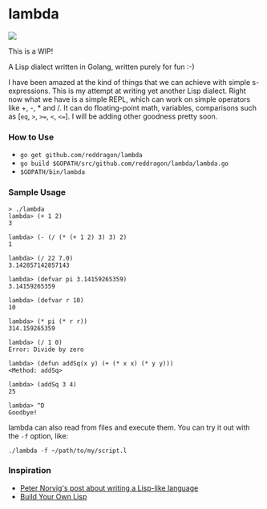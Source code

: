 # lambda
<img src="https://travis-ci.org/reddragon/lambda.svg?branch=master"/>

This is a WIP!

A Lisp dialect written in Golang, written purely for fun :-) 

I have been amazed at the kind of things that we can achieve with simple s-expressions. This is my attempt at writing yet
another Lisp dialect. Right now what we have is a simple REPL, which can work on simple operators like +, -, * and /. It can do floating-point math, variables, comparisons such as [`eq`, `>`, `>=`, `<`, `<=`]. I will be adding other goodness pretty soon.

### How to Use
* `go get github.com/reddragon/lambda`
* `go build $GOPATH/src/github.com/reddragon/lambda/lambda.go`
* `$GOPATH/bin/lambda`

### Sample Usage
```
> ./lambda
lambda> (+ 1 2)
3

lambda> (- (/ (* (+ 1 2) 3) 3) 2)
1

lambda> (/ 22 7.0)
3.142857142857143

lambda> (defvar pi 3.14159265359)
3.14159265359

lambda> (defvar r 10)
10

lambda> (* pi (* r r))
314.159265359

lambda> (/ 1 0)
Error: Divide by zero

lambda> (defun addSq(x y) (+ (* x x) (* y y)))
<Method: addSq>

lambda> (addSq 3 4)
25

lambda> ^D
Goodbye!
```
lambda can also read from files and execute them. You can try it out with the `-f` option, like:

```
./lambda -f ~/path/to/my/script.l
```

### Inspiration
* [Peter Norvig's post about writing a Lisp-like language](http://norvig.com/lispy.html)
* [Build Your Own Lisp](http://www.buildyourownlisp.com/)
